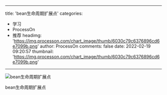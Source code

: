 
---
title: 'bean生命周期扩展点'
categories: 
 - 学习
 - ProcessOn
 - 推荐
headimg: 'https://img.processon.com/chart_image/thumb/6030c79c6376896cd6e7099b.png'
author: ProcessOn
comments: false
date: 2022-02-19 09:20:57
thumbnail: 'https://img.processon.com/chart_image/thumb/6030c79c6376896cd6e7099b.png'
---

<div>   
<img class="thumb" alt="bean生命周期扩展点" src="https://img.processon.com/chart_image/thumb/6030c79c6376896cd6e7099b.png" referrerpolicy="no-referrer">
<p>bean生命周期扩展点</p>  
</div>
            